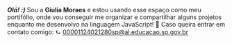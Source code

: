 _**Olá! :)**_
 Sou a **Giulia Moraes** e estou usando esse espaço como meu portifólio, onde vou conseguir me organizar e compartilhar alguns projetos enquanto me desenvolvo na linguagem JavaScript!
  💌 Caso queira entrar em contato comigo:
⮑ 00001124021280sp@al.educacao.sp.gov.br
